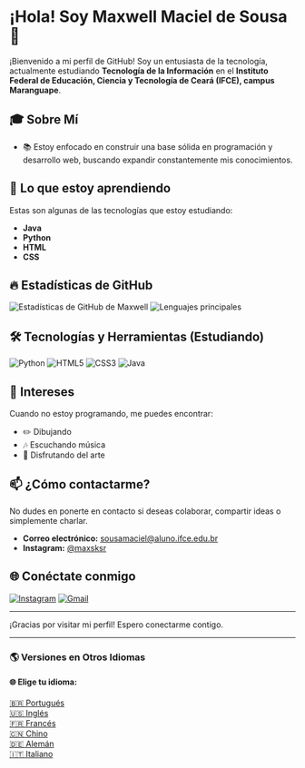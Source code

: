 # ¡Hola! Soy Maxwell Maciel de Sousa 🌟

¡Bienvenido a mi perfil de GitHub! Soy un entusiasta de la tecnología, actualmente estudiando **Tecnología de la Información** en el **Instituto Federal de Educación, Ciencia y Tecnología de Ceará (IFCE), campus Maranguape**.

## 🎓 Sobre Mí
- 📚 Estoy enfocado en construir una base sólida en programación y desarrollo web, buscando expandir constantemente mis conocimientos.

## 🌱 Lo que estoy aprendiendo
Estas son algunas de las tecnologías que estoy estudiando:
- **Java**
- **Python**
- **HTML**
- **CSS**

## 🔥 Estadísticas de GitHub
![Estadísticas de GitHub de Maxwell](https://github-readme-stats.vercel.app/api?username=MaxwellMaciel&show_icons=true&theme=radical)
![Lenguajes principales](https://github-readme-stats.vercel.app/api/top-langs/?username=MaxwellMaciel&layout=compact&theme=radical)

## 🛠️ Tecnologías y Herramientas (Estudiando)
![Python](https://img.icons8.com/color/48/000000/python.png) ![HTML5](https://img.icons8.com/color/48/000000/html-5.png) ![CSS3](https://img.icons8.com/color/48/000000/css3.png) ![Java](https://img.icons8.com/color/48/000000/java-coffee-cup-logo--v1.png)

## 🎨 Intereses
Cuando no estoy programando, me puedes encontrar:
- ✏️ Dibujando
- 🎶 Escuchando música
- 🎨 Disfrutando del arte

## 📫 ¿Cómo contactarme?
No dudes en ponerte en contacto si deseas colaborar, compartir ideas o simplemente charlar.
- **Correo electrónico:** [sousamaciel@aluno.ifce.edu.br](mailto:sousamaciel@aluno.ifce.edu.br)
- **Instagram:** [@maxsksr](https://www.instagram.com/maxsksr/profilecard/?igsh=anczOW9iZ3pkdmRq)

## 🌐 Conéctate conmigo
[![Instagram](https://img.icons8.com/fluency/48/000000/instagram-new.png)](https://instagram.com/maxsksr) [![Gmail](https://img.icons8.com/fluency/48/000000/gmail.png)](mailto:sousamaciel@aluno.ifce.edu.br)

---

¡Gracias por visitar mi perfil! Espero conectarme contigo.

---

### 🌎 Versiones en Otros Idiomas

#### 🌐 Elige tu idioma:
[🇧🇷 Portugués](./README-pt.md)  
[🇺🇸 Inglés](./README.md)  
[🇫🇷 Francés](./README-fr.md)  
[🇨🇳 Chino](./README-zh.md)  
[🇩🇪 Alemán](./README-de.md)  
[🇮🇹 Italiano](./README-it.md)
